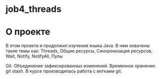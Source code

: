 # job4_threads

# О проекте
<p>В этом проекте я продолжил изучение языка Java. В нем охвачены такие темы как: 
Threads, Общие ресурсы, Синхронизация ресурсов, Wait, Notify, NotifyAll, Пулы</p>

Git. Объединение зафиксированных изменений. Временное хранение. git stash. В курсе производилась работа с ветками git.
